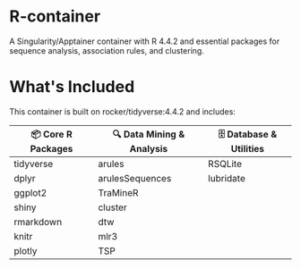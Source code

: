 # R-container

A Singularity/Apptainer container with R 4.4.2 and essential packages for sequence analysis, association rules, and clustering.

# What's Included
This container is built on rocker/tidyverse:4.4.2 and includes:

| 📦 Core R Packages | 🔍 Data Mining & Analysis | 🗄️ Database & Utilities |
|--------------------|---------------------------|--------------------------|
| tidyverse          | arules                    | RSQLite                  |
| dplyr              | arulesSequences           | lubridate                |
| ggplot2            | TraMineR                  |                          |
| shiny              | cluster                   |                          |
| rmarkdown          | dtw                       |                          |
| knitr              | mlr3                      |                          |
| plotly             | TSP                       |                          |

